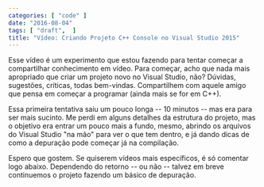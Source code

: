 ```yaml
---
categories: [ "code" ]
date: "2016-08-04"
tags: [ "draft",  ]
title: "Vídeo: Criando Projeto C++ Console no Visual Studio 2015"
---
```

Esse vídeo é um experimento que estou fazendo para tentar começar a
compartilhar conhecimento em vídeo. Para começar, acho que nada mais
apropriado que criar um projeto novo no Visual Studio, não? Dúvidas,
sugestões, críticas, todas bem-vindas. Compartilhem com aquele amigo
que pensa em começar a programar (ainda mais se for em C++).

Essa primeira tentativa saiu um pouco longa -- 10 minutos -- mas era para
ser mais sucinto. Me perdi em alguns detalhes da estrutura do projeto,
mas o objetivo era entrar um pouco mais a fundo, mesmo, abrindo os
arquivos do Visual Studio "na mão" para ver o que tem dentro, e já
dando dicas de como a depuração pode começar já na compilação.

Espero que gostem. Se quiserem vídeos mais específicos, é só
comentar logo abaixo. Dependendo do retorno -- ou não -- talvez em
breve continuemos o projeto fazendo um básico de depuração.
